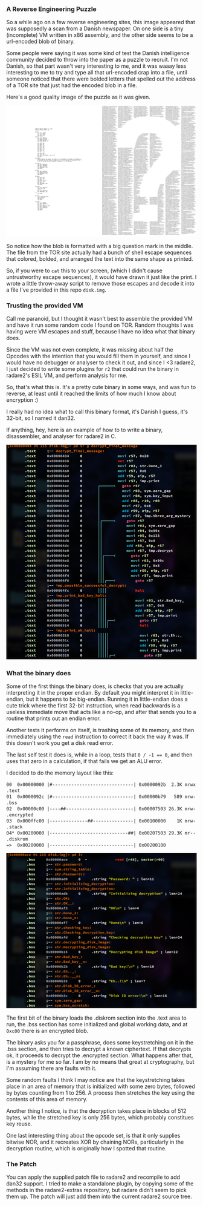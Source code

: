 ###  A Reverse Engineering Puzzle

So a while ago on a few reverse engineering sites, this image appeared that was supposedly a scan from a Danish
newspaper.  On one side is a tiny (incomplete) VM written in x86 assembly, and the other side seems to be
a url-encoded blob of binary.

Some people were saying it was some kind of test the Danish intelligence community decided to throw into the
paper as a puzzle to recruit.  I'm not Danish, so that part wasn't very interesting to me, and it was waaay
less interesting to me to try and type all that url-encoded crap into a file, until someone noticed that
there were bolded letters that spelled out the address of a TOR site that just had the encoded blob in a file.

Here's a good quality image of the puzzle as it was given.

![The Puzzle](images/dan32.png "Yay for not typing all this crap in!")

So notice how the blob is formatted with a big question mark in the middle.  The file from the TOR site actually
had a bunch of shell escape sequences that colored, bolded, and arranged the text into the same shape as printed.

So, if you were to `cat` this to your screen, (which I didn't cause untrustworthy escape sequences), it would have
drawn it just like the print.  I wrote a little throw-away script to remove those escapes and decode it into
a file I've provided in this repo `disk.img`.


###  Trusting the provided VM

Call me paranoid, but I thought it wasn't best to assemble the provided VM and have it run some random code I found
on TOR.  Random thoughts I was having were VM escapes and stuff, because I have no idea what that binary does.

Since the VM was not even complete, it was missing about half the Opcodes with the intention that you would fill
them in yourself, and since I would have no debugger or analyser to check it out, and since I <3 radare2, I just
decided to write some plugins for `r2` that could run the binary in radare2's ESIL VM, and perform analysis for me.

So, that's what this is.  It's a pretty cute binary in some ways, and was fun to reverse, at least until it reached
the limits of how much I know about encryption :)

I really had no idea what to call this binary format, it's Danish I guess, it's 32-bit, so I named it dan32.

If anything, hey, here is an example of how to to write a binary, disassembler, and analyser for radare2 in C.


![Disassembled](images/screen0.png "Disassembled with some annotations")


###  What the binary does

Some of the first things the binary does, is checks that you are actually interpreting it in the proper endian.
By default you might interpret it in little-endian, but it happens to be big-endian.  Running it in little-endian
does a cute trick where the first 32-bit instruction, when read backwards is a useless immediate move that acts
like a no-op, and after that sends you to a routine that prints out an endian error.

Another tests it performs on itself, is trashing some of its memory, and then immediately using the `read`
instruction to correct it back the way it was.  If this doesn't work you get a disk read error.

The last self test it does is, while in a loop, tests that `0 / -1 == 0`, and then uses that zero in a calculation,
if that fails we get an ALU error.

I decided to do the memory layout like this:

```
00  0x00000000 |#------------------------------| 0x0000092b  2.3K mrwx .text
01  0x0000092c |#------------------------------| 0x00000b79   589 mrw- .bss
02  0x00000c00 |----##-------------------------| 0x00007503 26.3K mrw- .encrypted
03  0x000ffc00 |--------------##---------------| 0x00100000    1K mrw- .stack
04* 0x00200000 |-----------------------------##| 0x00207503 29.3K mr-- .diskrom
=>  0x00200000 |-------------------------------| 0x00200100
```

![Disassembled](images/screen1.png "The BSS section")

The first bit of the binary loads the .diskrom section into the .text area to run, the .bss section has some initialized and
global working data, and at `0xc00` there is an encrypted blob.

The binary asks you for a passphrase, does some keystretching on it in the .bss section, and then tries to decrypt a known
ciphertext.  If that decrypts ok, it proceeds to decrypt the .encrypted section.  What happens after that, is a mystery for me
so far.  I am by no means that great at cryptography, but I'm assuming there are faults with it.  

Some random faults I think I may notice are that the keystretching takes place in an area of memory that is initialized with
some zero bytes, followed by bytes counting from 1 to 256.  A process then stretches the key using the contents of this area of memory.

Another thing I notice, is that the decryption takes place in blocks of 512 bytes, while the stretched key is only 256 bytes, which
probably constitues key reuse.

One last interesting thing about the opcode set, is that it only supplies bitwise NOR, and it recreates XOR by chaining NORs, particularly
in the decryption routine, which is originally how I spotted that routine.

###  The Patch

You can apply the supplied patch file to radare2 and recompile to add dan32 support.  I tried to make a standalone plugin, by copying
some of the methods in the radare2-extras repository, but radare didn't seem to pick them up.  The patch will just add them into
the current radare2 source tree.








